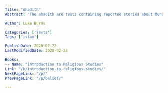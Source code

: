 ```yaml
---
Title: "Ahadith"
Abstract: "The ahadith are texts containing reported stories about Muhammad, and are frequently used to fill in details about the life of the prophet; they also provide guidance on points not directly addressed by the Qur'an."

Author: Luke Burns

Categories: ['Texts']
Tags: ['islam']

PublishDate: 2020-02-22
LastModifiedDate: 2020-02-22

Books:
-- Name: "Introduction to Religious Studies"
Link: "/b/introduction-to-religious-studies/"
NextPageLink: "/p/"
PrevPageLink: "/p/belief/"

---
```







      
